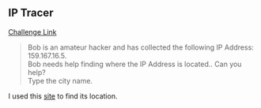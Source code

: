 **IP Tracer**
-------------
[Challenge Link](https://ctflearn.com/challenge/686)  

> Bob is an amateur hacker and has collected the following IP Address: 159.167.16.5.  
> Bob needs help finding where the IP Address is located.. Can you help?  
> Type the city name.

I used this [site](https://www.iplocation.net/ip-lookup) to find its location.
